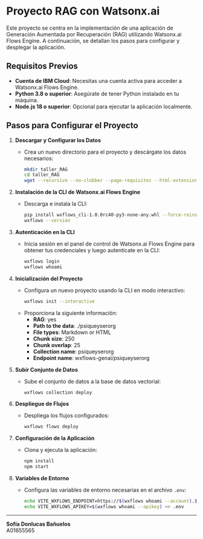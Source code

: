 # Proyecto RAG con Watsonx.ai

Este proyecto se centra en la implementación de una aplicación de Generación Aumentada por Recuperación (RAG) utilizando Watsonx.ai Flows Engine. A continuación, se detallan los pasos para configurar y desplegar la aplicación.

## Requisitos Previos

- **Cuenta de IBM Cloud**: Necesitas una cuenta activa para acceder a Watsonx.ai Flows Engine.
- **Python 3.8 o superior**: Asegúrate de tener Python instalado en tu máquina.
- **Node.js 18 o superior**: Opcional para ejecutar la aplicación localmente.

## Pasos para Configurar el Proyecto

1. **Descargar y Configurar los Datos**
   - Crea un nuevo directorio para el proyecto y descárgate los datos necesarios:
     ```bash
     mkdir taller_RAG
     cd taller_RAG
     wget --recursive --no-clobber --page-requisites --html-extension --convert-links --restrict-file-names=windows --no-parent --directory-prefix=./psiqueyserorg https://psiqueyser.org/
     ```

2. **Instalación de la CLI de Watsonx.ai Flows Engine**
   - Descarga e instala la CLI:
     ```bash
     pip install wxflows_cli-1.0.0rc40-py3-none-any.whl --force-reinstall
     wxflows --version
     ```

3. **Autenticación en la CLI**
   - Inicia sesión en el panel de control de Watsonx.ai Flows Engine para obtener tus credenciales y luego autentícate en la CLI:
     ```bash
     wxflows login
     wxflows whoami
     ```

4. **Inicialización del Proyecto**
   - Configura un nuevo proyecto usando la CLI en modo interactivo:
     ```bash
     wxflows init --interactive
     ```
   - Proporciona la siguiente información:
     - **RAG**: yes
     - **Path to the data**: ./psiqueyserorg
     - **File types**: Markdown or HTML
     - **Chunk size**: 250
     - **Chunk overlap**: 25
     - **Collection name**: psiqueyserorg
     - **Endpoint name**: wxflows-genai/psiqueyserorg

5. **Subir Conjunto de Datos**
   - Sube el conjunto de datos a la base de datos vectorial:
     ```bash
     wxflows collection deploy
     ```

6. **Despliegue de Flujos**
   - Despliega los flujos configurados:
     ```bash
     wxflows flows deploy
     ```

7. **Configuración de la Aplicación**
   - Clona y ejecuta la aplicación:
     ```bash
     npm install
     npm start
     ```

8. **Variables de Entorno**
   - Configura las variables de entorno necesarias en el archivo `.env`:
     ```bash
     echo VITE_WXFLOWS_ENDPOINT=https://$(wxflows whoami --account).$(wxflows whoami --domain)/wxflows-genai/psiqueyserorg/graphql >> .env
     echo VITE_WXFLOWS_APIKEY=$(wxflows whoami --apikey) >> .env
     ```
---

**Sofía Donlucas Bañuelos**  
A01655565
